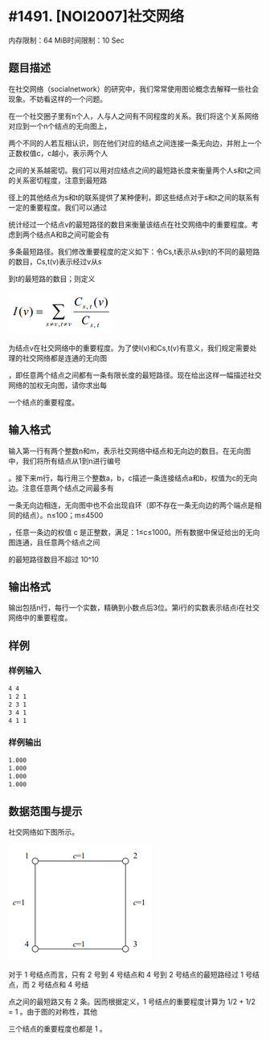 # #1491. [NOI2007]社交网络

内存限制：64 MiB时间限制：10 Sec

## 题目描述

在社交网络（socialnetwork）的研究中，我们常常使用图论概念去解释一些社会现象。不妨看这样的一个问题。

在一个社交圈子里有n个人，人与人之间有不同程度的关系。我们将这个关系网络对应到一个n个结点的无向图上，

两个不同的人若互相认识，则在他们对应的结点之间连接一条无向边，并附上一个正数权值c，c越小，表示两个人

之间的关系越密切。我们可以用对应结点之间的最短路长度来衡量两个人s和t之间的关系密切程度，注意到最短路

径上的其他结点为s和t的联系提供了某种便利，即这些结点对于s和t之间的联系有一定的重要程度。我们可以通过

统计经过一个结点v的最短路径的数目来衡量该结点在社交网络中的重要程度。考虑到两个结点A和B之间可能会有

多条最短路径。我们修改重要程度的定义如下：令Cs,t表示从s到t的不同的最短路的数目，Cs,t(v)表示经过v从s

到t的最短路的数目；则定义

![](upload/201604/dd(4).png)

为结点v在社交网络中的重要程度。为了使I(v)和Cs,t(v)有意义，我们规定需要处理的社交网络都是连通的无向图

，即任意两个结点之间都有一条有限长度的最短路径。现在给出这样一幅描述社交网络的加权无向图，请你求出每

一个结点的重要程度。

## 输入格式

输入第一行有两个整数n和m，表示社交网络中结点和无向边的数目。在无向图中，我们将所有结点从1到n进行编号

。接下来m行，每行用三个整数a，b，c描述一条连接结点a和b，权值为c的无向边。注意任意两个结点之间最多有

一条无向边相连，无向图中也不会出现自环（即不存在一条无向边的两个端点是相同的结点）。n&le;100；m&le;4500 

，任意一条边的权值 c 是正整数，满足：1&le;c&le;1000。所有数据中保证给出的无向图连通，且任意两个结点之间

的最短路径数目不超过 10^10

## 输出格式

输出包括n行，每行一个实数，精确到小数点后3位。第i行的实数表示结点i在社交网络中的重要程度。

## 样例

### 样例输入

    
    4 4
    1 2 1
    2 3 1
    3 4 1
    4 1 1
    

### 样例输出

    
    1.000
    1.000
    1.000
    1.000
    

## 数据范围与提示

社交网络如下图所示。

![](upload/201604/dd(5).png)

对于 1 号结点而言，只有 2 号到 4 号结点和 4 号到 2 号结点的最短路经过 1 号结点，而 2 号结点和 4 号结

点之间的最短路又有 2 条。因而根据定义，1 号结点的重要程度计算为 1/2 + 1/2 = 1 。由于图的对称性，其他

三个结点的重要程度也都是 1 。
